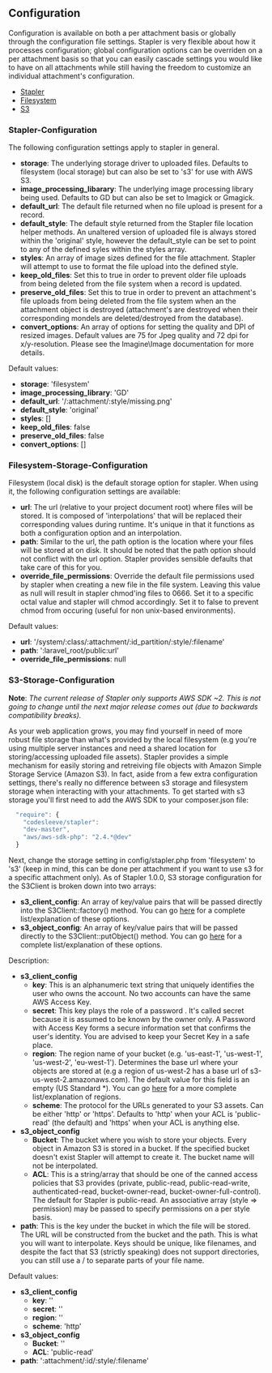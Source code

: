 ## Configuration
Configuration is available on both a per attachment basis or globally through the configuration file settings.  Stapler is very flexible about how it processes configuration; global configuration options can be overriden on a per attachment basis so that you can easily cascade settings you would like to have on all attachments while still having the freedom to customize an individual attachment's configuration.

* [Stapler](#stapler-configuration)
* [Filesystem](#filesystem-storage-configuration)
* [S3](#s3-storage-configuration)

### Stapler-Configuration
The following configuration settings apply to stapler in general.

*   **storage**: The underlying storage driver to uploaded files.  Defaults to filesystem (local storage) but can also be set to 's3' for use with AWS S3.
*   **image_processing_libarary**: The underlying image processing library being used.  Defaults to GD but can also be set to Imagick or Gmagick.
*   **default_url**: The default file returned when no file upload is present for a record.
*   **default_style**: The default style returned from the Stapler file location helper methods.  An unaltered version of uploaded file
    is always stored within the 'original' style, however the default_style can be set to point to any of the defined syles within the styles array.
*   **styles**: An array of image sizes defined for the file attachment.  Stapler will attempt to use to format the file upload
    into the defined style.
*   **keep_old_files**: Set this to true in order to prevent older file uploads from being deleted from the file system when a record is updated.
*   **preserve_old_files**: Set this to true in order to prevent an attachment's file uploads from being deleted from the file system when an the attachment object is destroyed (attachment's are destroyed when their corresponding mondels are deleted/destroyed from the database).
*   **convert_options**:  An array of options for setting the quality and DPI of resized images.  Default values are 75 for Jpeg quality and 72 dpi for x/y-resolution.  Please see the Imagine\Image documentation for more details.

Default values:
*   **storage**: 'filesystem'
*   **image_processing_library**: 'GD'
*   **default_url**: '/:attachment/:style/missing.png'
*   **default_style**: 'original'
*   **styles**: []
*   **keep_old_files**: false
*   **preserve_old_files**: false
*   **convert_options**: []

### Filesystem-Storage-Configuration
Filesystem (local disk) is the default storage option for stapler.  When using it, the following configuration settings are available:

*   **url**: The url (relative to your project document root) where files will be stored.  It is composed of 'interpolations' that will be replaced their corresponding values during runtime.  It's unique in that it functions as both a configuration option and an interpolation.
*   **path**: Similar to the url, the path option is the location where your files will be stored at on disk.  It should be noted that the path option should not conflict with the url option.  Stapler provides sensible defaults that take care of this for you.
*   **override_file_permissions**: Override the default file permissions used by stapler when creating a new file in the file system.  Leaving this value as null will result in stapler chmod'ing files to 0666.  Set it to a specific octal value and stapler will chmod accordingly.  Set it to false to prevent chmod from occuring (useful for non unix-based environments).

Default values:
*   **url**: '/system/:class/:attachment/:id_partition/:style/:filename'
*   **path**: ':laravel_root/public:url'
*   **override_file_permissions**: null

### S3-Storage-Configuration
**Note**: *The current release of Stapler only supports AWS SDK ~2. This is not going to change until the next major release comes out (due to backwards compatibility breaks).*

As your web application grows, you may find yourself in need of more robust file storage than what's provided by the local filesystem (e.g you're using multiple server instances and need a shared location for storing/accessing uploaded file assets).  Stapler provides a simple mechanism for easily storing and retreiving file objects with Amazon Simple Storage Service (Amazon S3).  In fact, aside from a few extra configuration settings, there's really no difference between s3 storage and filesystem storage when interacting with your attachments.  To get started with s3 storage you'll first need to add the AWS SDK to your composer.json file:

```js
  "require": {
    "codesleeve/stapler":
    "dev-master",
    "aws/aws-sdk-php": "2.4.*@dev"
  }
```

Next, change the storage setting in config/stapler.php from 'filesystem' to 's3' (keep in mind, this can be done per attachment if you want to use s3 for a specific attachment only).  As of Stapler 1.0.0, S3 storage configuration for the S3Client is broken down into two arrays:

* **s3_client_config**: An array of key/value pairs that will be passed directly into the S3Client::factory() method.  You can go [here](http://docs.aws.amazon.com/aws-sdk-php/guide/latest/configuration.html#client-configuration-options) for a complete list/explanation of these options.
* **s3_object_config**: An array of key/value pairs that will be passed directly to the S3Client::putObject() method.  You can go [here](http://docs.aws.amazon.com/aws-sdk-php/latest/class-Aws.S3.S3Client.html#_putObject) for a complete list/explanation of these options.

Description:
* **s3_client_config**
  * **key**: This is an alphanumeric text string that uniquely identifies the user who owns the account. No two accounts can have the same AWS Access Key.
  * **secret**: This key plays the role of a  password . It's called secret because it is assumed to be known by the owner only.  A Password with Access Key forms a secure information set that confirms the user's identity. You are advised to keep your Secret Key in a safe place.
  * **region**: The region name of your bucket (e.g. 'us-east-1', 'us-west-1', 'us-west-2', 'eu-west-1').  Determines the base url where your objects are stored at (e.g a region of us-west-2 has a base url of s3-us-west-2.amazonaws.com).  The default value for this field is an empty (US Standard *).  You can go [here](http://docs.aws.amazon.com/general/latest/gr/rande.html#s3_region) for a more complete list/explanation of regions.
  * **scheme**: The protocol for the URLs generated to your S3 assets. Can be either 'http' or 'https'.  Defaults to 'http' when your ACL is 'public-read' (the default) and 'https' when your ACL is anything else.
* **s3_object_config**
  * **Bucket**: The bucket where you wish to store your objects.  Every object in Amazon S3 is stored in a bucket.  If the specified bucket doesn't exist Stapler will attempt to create it.  The bucket name will not be interpolated.
  * **ACL**: This is a string/array that should be one of the canned access policies that S3 provides (private, public-read, public-read-write, authenticated-read, bucket-owner-read, bucket-owner-full-control). The default for Stapler is public-read.  An associative array (style => permission) may be passed to specify permissions on a per style basis.
* **path**: This is the key under the bucket in which the file will be stored. The URL will be constructed from the bucket and the path. This is what you will want to interpolate. Keys should be unique, like filenames, and despite the fact that S3 (strictly speaking) does not support directories, you can still use a / to separate parts of your file name.

Default values:
* **s3_client_config**
  * **key**: ''
  * **secret**: ''
  * **region**: ''
  * **scheme**: 'http'
* **s3_object_config**
  *  **Bucket**: ''
  *  **ACL**: 'public-read'
* **path**: ':attachment/:id/:style/:filename'